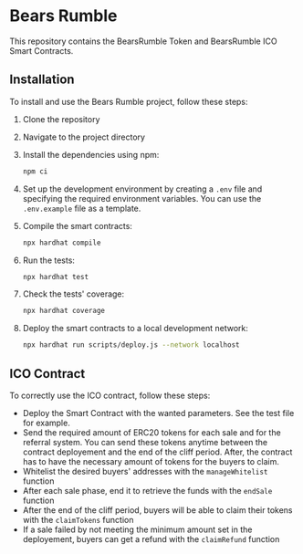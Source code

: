 # Bears Rumble 

This repository contains the BearsRumble Token and BearsRumble ICO Smart Contracts.

## Installation

To install and use the Bears Rumble project, follow these steps:

1. Clone the repository

2. Navigate to the project directory

3. Install the dependencies using npm:

    ```bash
    npm ci
    ```

4. Set up the development environment by creating a `.env` file and specifying the required environment variables. You can use the `.env.example` file as a template.

5. Compile the smart contracts:

    ```bash
    npx hardhat compile
    ```

6. Run the tests:

    ```bash
    npx hardhat test
    ```

7. Check the tests' coverage:

    ```bash
    npx hardhat coverage
    ```

8. Deploy the smart contracts to a local development network:

    ```bash
    npx hardhat run scripts/deploy.js --network localhost
    ```


## ICO Contract

To correctly use the ICO contract, follow these steps:
- Deploy the Smart Contract with the wanted parameters. See the test file for example.
- Send the required amount of ERC20 tokens for each sale and for the referral system. You can send these tokens anytime between the contract deployement and the end of the cliff period. After, the contract has to have the necessary amount of tokens for the buyers to claim.
- Whitelist the desired buyers' addresses with the ```manageWhitelist``` function
- After each sale phase, end it to retrieve the funds with the ```endSale``` function
- After the end of the cliff period, buyers will be able to claim their tokens with the ```claimTokens``` function
- If a sale failed by not meeting the minimum amount set in the deployement, buyers can get a refund with the ```claimRefund``` function
